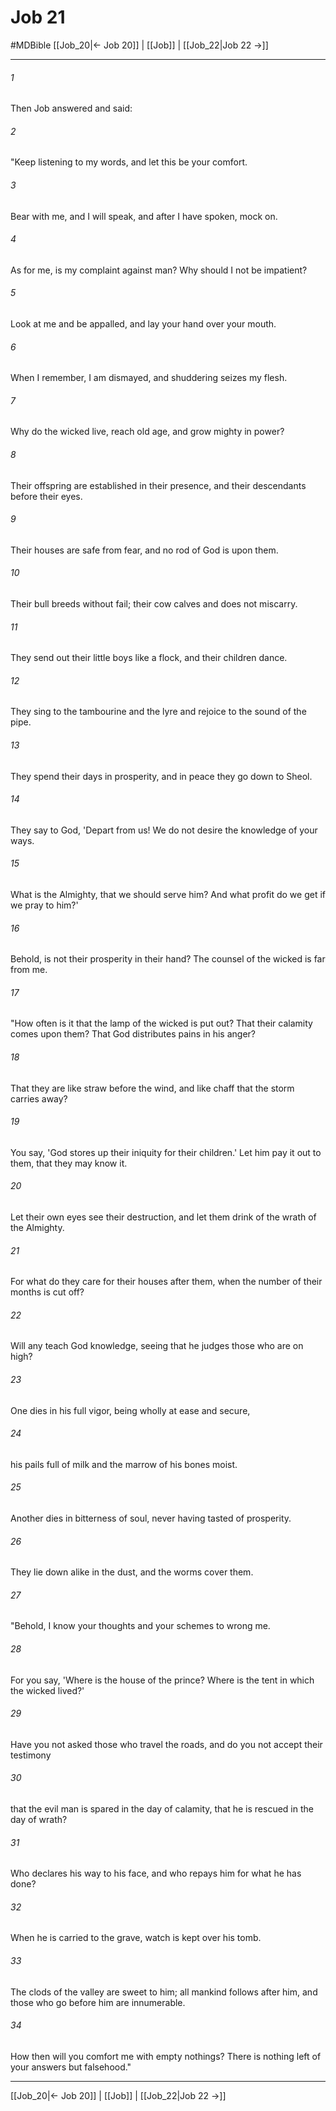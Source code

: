 # Job 21
#MDBible
[[Job_20|← Job 20]] | [[Job]] | [[Job_22|Job 22 →]]

***

###### 1 

Then Job answered and said: 

###### 2 

"Keep listening to my words, and let this be your comfort. 

###### 3 

Bear with me, and I will speak, and after I have spoken, mock on. 

###### 4 

As for me, is my complaint against man? Why should I not be impatient? 

###### 5 

Look at me and be appalled, and lay your hand over your mouth. 

###### 6 

When I remember, I am dismayed, and shuddering seizes my flesh. 

###### 7 

Why do the wicked live, reach old age, and grow mighty in power? 

###### 8 

Their offspring are established in their presence, and their descendants before their eyes. 

###### 9 

Their houses are safe from fear, and no rod of God is upon them. 

###### 10 

Their bull breeds without fail; their cow calves and does not miscarry. 

###### 11 

They send out their little boys like a flock, and their children dance. 

###### 12 

They sing to the tambourine and the lyre and rejoice to the sound of the pipe. 

###### 13 

They spend their days in prosperity, and in peace they go down to Sheol. 

###### 14 

They say to God, 'Depart from us! We do not desire the knowledge of your ways. 

###### 15 

What is the Almighty, that we should serve him? And what profit do we get if we pray to him?' 

###### 16 

Behold, is not their prosperity in their hand? The counsel of the wicked is far from me. 

###### 17 

"How often is it that the lamp of the wicked is put out? That their calamity comes upon them? That God distributes pains in his anger? 

###### 18 

That they are like straw before the wind, and like chaff that the storm carries away? 

###### 19 

You say, 'God stores up their iniquity for their children.' Let him pay it out to them, that they may know it. 

###### 20 

Let their own eyes see their destruction, and let them drink of the wrath of the Almighty. 

###### 21 

For what do they care for their houses after them, when the number of their months is cut off? 

###### 22 

Will any teach God knowledge, seeing that he judges those who are on high? 

###### 23 

One dies in his full vigor, being wholly at ease and secure, 

###### 24 

his pails full of milk and the marrow of his bones moist. 

###### 25 

Another dies in bitterness of soul, never having tasted of prosperity. 

###### 26 

They lie down alike in the dust, and the worms cover them. 

###### 27 

"Behold, I know your thoughts and your schemes to wrong me. 

###### 28 

For you say, 'Where is the house of the prince? Where is the tent in which the wicked lived?' 

###### 29 

Have you not asked those who travel the roads, and do you not accept their testimony 

###### 30 

that the evil man is spared in the day of calamity, that he is rescued in the day of wrath? 

###### 31 

Who declares his way to his face, and who repays him for what he has done? 

###### 32 

When he is carried to the grave, watch is kept over his tomb. 

###### 33 

The clods of the valley are sweet to him; all mankind follows after him, and those who go before him are innumerable. 

###### 34 

How then will you comfort me with empty nothings? There is nothing left of your answers but falsehood." 

***

[[Job_20|← Job 20]] | [[Job]] | [[Job_22|Job 22 →]]
